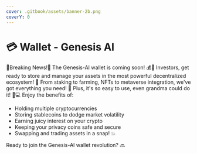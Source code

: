 ```yaml
---
cover: .gitbook/assets/banner-2b.png
coverY: 0
---
```


# 💳 Wallet - Genesis AI

🚨Breaking News!🚨 The Genesis-AI wallet is coming soon! 💰👀 Investors, get ready to store and manage your assets in the most powerful decentralized ecosystem! 💪 From staking to farming, NFTs to metaverse integration, we've got everything you need! 🚀 Plus, it's so easy to use, even grandma could do it! 🧒💻 Enjoy the benefits of:

* Holding multiple cryptocurrencies
* Storing stablecoins to dodge market volatility
* Earning juicy interest on your crypto
* Keeping your privacy coins safe and secure
* Swapping and trading assets in a snap! 💥

Ready to join the Genesis-AI wallet revolution? 🔜
